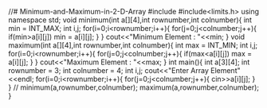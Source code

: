 //# Minimum-and-Maximum-in-2-D-Array
#include<iostream>
#include<limits.h>
using namespace std;
void minimum(int a[][4],int rownumber,int colnumber){
    int min = INT_MAX;
    int i,j;
    for(i=0;i<rownumber;i++){
        for(j=0;j<colnumber;j++){
            if(min>a[i][j]) min = a[i][j];
        }
    }
    cout<<"Minimum Element : "<<min;
}
void maximum(int a[][4],int rownumber,int colnumber){
    int max = INT_MIN;
    int i,j;
    for(i=0;i<rownumber;i++){
        for(j=0;j<colnumber;j++){
            if(max<a[i][j]) max = a[i][j];
        }
    }
    cout<<"Maximum Element : "<<max;
}
int main(){
    int a[3][4];
    int rownumber = 3;
    int colnumber = 4;
    int i,j;
    cout<<"Enter Array Element"<<endl;
    for(i=0;i<rownumber;i++){
        for(j=0;j<colnumber;j++){
            cin>>a[i][j];
        }
    }
    // minimum(a,rownumber,colnumber);
    maximum(a,rownumber,colnumber);
}
